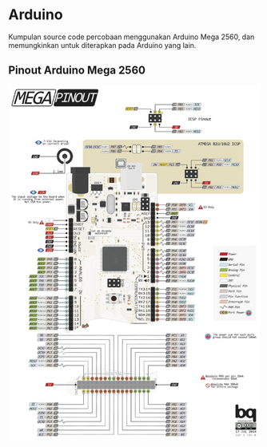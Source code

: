 # Arduino
Kumpulan source code percobaan menggunakan Arduino Mega 2560, dan memungkinkan untuk diterapkan pada Arduino yang lain.


## Pinout Arduino Mega 2560
![Arduino Mega 2560](./Arduino-mega.jpg)
